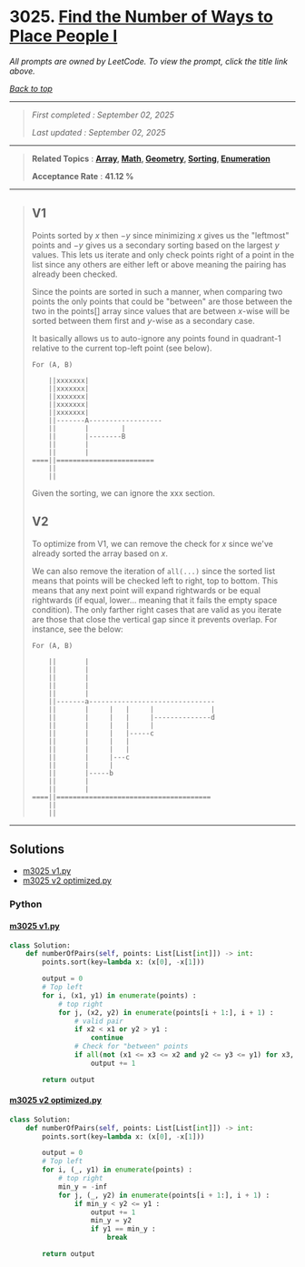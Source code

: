 # 3025. [Find the Number of Ways to Place People I](<https://leetcode.com/problems/find-the-number-of-ways-to-place-people-i>)

*All prompts are owned by LeetCode. To view the prompt, click the title link above.*

*[Back to top](<../README.md>)*

------

> *First completed : September 02, 2025*
>
> *Last updated : September 02, 2025*

------

> **Related Topics** : **[Array](<by_topic/Array.md>), [Math](<by_topic/Math.md>), [Geometry](<by_topic/Geometry.md>), [Sorting](<by_topic/Sorting.md>), [Enumeration](<by_topic/Enumeration.md>)**
>
> **Acceptance Rate** : **41.12 %**

------

> ## V1
> 
> Points sorted by $x$ then $-y$ since minimizing $x$ gives us the "leftmost" points and $-y$ gives us a secondary sorting based on the largest $y$ values. This lets us iterate and only check points right of a point in the list since any others are either left or above meaning the pairing has already been checked.
> 
> Since the points are sorted in such a manner, when comparing two points the only points that could be "between" are those between the two in the points[] array since values that are between $x$-wise will be sorted between them first and $y$-wise as a secondary case.
> 
> It basically allows us to auto-ignore any points found in quadrant-1 relative to the current top-left point (see below).
> 
> ```
> For (A, B)
> 
>     ||xxxxxxx|
>     ||xxxxxxx|
>     ||xxxxxxx|
>     ||xxxxxxx|
>     ||xxxxxxx|
>     ||-------A------------------
>     ||       |        |
>     ||       |--------B
>     ||       |
>     ||       |
> ====||========================
>     ||
>     ||
> ```
> 
> Given the sorting, we can ignore the xxx section.
> 
> ## V2
> 
> To optimize from V1, we can remove the check for $x$ since we've already sorted the array based on $x$.
> 
> We can also remove the iteration of `all(...)` since the sorted list means that points will be checked left to right, top to bottom. This means that any next point will expand rightwards or be equal rightwards (if equal, lower... meaning that it fails the empty space condition). The only farther right cases that are valid as you iterate are those that close the vertical gap since it prevents overlap. For instance, see the below:
> 
> ```
> For (A, B)
> 
>     ||       |
>     ||       |
>     ||       |
>     ||       |
>     ||       |
>     ||-------a-------------------------------
>     ||       |     |   |     |              |
>     ||       |     |   |     |--------------d
>     ||       |     |   |     |
>     ||       |     |   |-----c
>     ||       |     |   |
>     ||       |     |   |
>     ||       |     |---c
>     ||       |     |
>     ||       |-----b
>     ||       |
>     ||       |
> ====||======================================
>     ||
>     ||
> ```
> 

------

## Solutions

- [m3025 v1.py](<../my-submissions/m3025 v1.py>)
- [m3025 v2 optimized.py](<../my-submissions/m3025 v2 optimized.py>)
### Python
#### [m3025 v1.py](<../my-submissions/m3025 v1.py>)
```Python
class Solution:
    def numberOfPairs(self, points: List[List[int]]) -> int:
        points.sort(key=lambda x: (x[0], -x[1]))

        output = 0
        # Top left
        for i, (x1, y1) in enumerate(points) :
            # top right
            for j, (x2, y2) in enumerate(points[i + 1:], i + 1) :
                # valid pair
                if x2 < x1 or y2 > y1 :
                    continue
                # Check for "between" points
                if all(not (x1 <= x3 <= x2 and y2 <= y3 <= y1) for x3, y3 in points[i + 1:j]) :
                    output += 1

        return output
```

#### [m3025 v2 optimized.py](<../my-submissions/m3025 v2 optimized.py>)
```Python
class Solution:
    def numberOfPairs(self, points: List[List[int]]) -> int:
        points.sort(key=lambda x: (x[0], -x[1]))

        output = 0
        # Top left
        for i, (_, y1) in enumerate(points) :
            # top right
            min_y = -inf
            for j, (_, y2) in enumerate(points[i + 1:], i + 1) :
                if min_y < y2 <= y1 :
                    output += 1
                    min_y = y2
                    if y1 == min_y :
                        break

        return output
```

